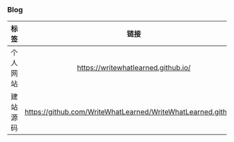 ### Blog 

|标签|链接|跳转|
|:----:|:------:|:-----:|
|个人网站| https://writewhatlearned.github.io/|[个人网站](https://writewhatlearned.github.io/)|
|建站源码| https://github.com/WriteWhatLearned/WriteWhatLearned.github.io|[建站源码](https://github.com/WriteWhatLearned/WriteWhatLearned.github.io)|
